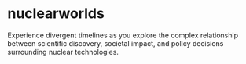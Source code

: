 # nuclearworlds
 Experience divergent timelines as you explore the complex relationship between scientific discovery, societal impact, and policy decisions surrounding nuclear technologies.

